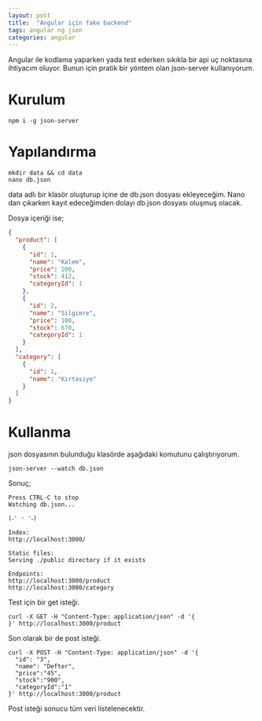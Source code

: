 ```yaml
---
layout: post
title:  "Angular için fake backend"
tags: angular ng json
categories: angular
---
```

Angular ile kodlama yaparken yada test ederken sıkıkla bir api uç noktasına ihtiyacım oluyor. Bunun için pratik bir yöntem olan json-server kullanıyorum.

# Kurulum

``` shell
npm i -g json-server
```

# Yapılandırma

``` shell
mkdir data && cd data
nano db.json
```

data adlı bir klasör oluşturup içine de db.json dosyası ekleyeceğim. Nano dan çıkarken kayıt edeceğimden dolayı db.json dosyası oluşmuş olacak.

Dosya içeriği ise;

``` json
{
  "product": [
    {
      "id": 1,
      "name": "Kalem",
      "price": 200,
      "stock": 412,
      "categoryId": 1
    },
    {
      "id": 2,
      "name": "Silgimre",
      "price": 100,
      "stock": 670,
      "categoryId": 1
    }
  ],
  "category": [
    {
      "id": 1,
      "name": "Kırtasiye"
    }
  ]
}
```

# Kullanma

json dosyasının bulunduğu klasörde aşağıdaki komutunu çalıştırıyorum.

``` shell
json-server --watch db.json
```

Sonuç;

``` shell
Press CTRL-C to stop
Watching db.json...

(˶ᵔ ᵕ ᵔ˶)

Index:
http://localhost:3000/

Static files:
Serving ./public directory if it exists

Endpoints:
http://localhost:3000/product
http://localhost:3000/category
```

Test için bir get isteği.

``` shell
curl -X GET -H "Content-Type: application/json" -d '{
}' http://localhost:3000/product
```

Son olarak bir de post isteği.

``` shell
curl -X POST -H "Content-Type: application/json" -d '{
  "id": "3",
  "name": "Defter",
  "price":"45",
  "stock":"900",
  "categoryId":"1"
}' http://localhost:3000/product
```

Post isteği sonucu tüm veri listelenecektir.